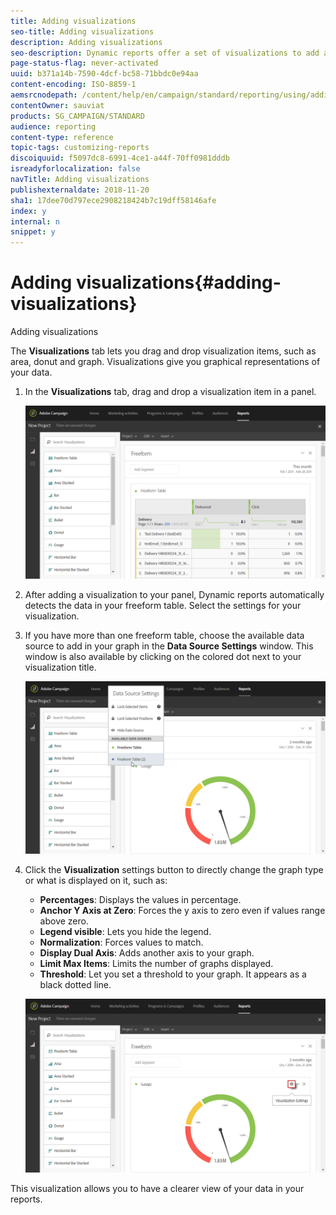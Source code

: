 ```yaml
---
title: Adding visualizations
seo-title: Adding visualizations
description: Adding visualizations
seo-description: Dynamic reports offer a set of visualizations to add a graphical representation to your report.
page-status-flag: never-activated
uuid: b371a14b-7590-4dcf-bc58-71bbdc0e94aa
content-encoding: ISO-8859-1
aemsrcnodepath: /content/help/en/campaign/standard/reporting/using/adding-visualizations
contentOwner: sauviat
products: SG_CAMPAIGN/STANDARD
audience: reporting
content-type: reference
topic-tags: customizing-reports
discoiquuid: f5097dc8-6991-4ce1-a44f-70ff0981dddb
isreadyforlocalization: false
navTitle: Adding visualizations
publishexternaldate: 2018-11-20
sha1: 17dee70d797ece2908218424b7c19dff58146afe
index: y
internal: n
snippet: y
---
```


# Adding visualizations{#adding-visualizations}

Adding visualizations

The **Visualizations** tab lets you drag and drop visualization items, such as area, donut and graph. Visualizations give you graphical representations of your data.

1. In the **Visualizations** tab, drag and drop a visualization item in a panel.

   ![](assets/dynamic_report_visualization_1.png)

1. After adding a visualization to your panel, Dynamic reports automatically detects the data in your freeform table. Select the settings for your visualization.
1. If you have more than one freeform table, choose the available data source to add in your graph in the **Data Source Settings** window. This window is also available by clicking on the colored dot next to your visualization title.

   ![](assets/dynamic_report_visualization_2.png)

1. Click the **Visualization** settings button to directly change the graph type or what is displayed on it, such as:

    * **Percentages**: Displays the values in percentage. 
    * **Anchor Y Axis at Zero**: Forces the y axis to zero even if values range above zero. 
    * **Legend visible**: Lets you hide the legend.
    * **Normalization**: Forces values to match.
    * **Display Dual Axis**: Adds another axis to your graph.
    * **Limit Max Items**: Limits the number of graphs displayed.
    * **Threshold**: Let you set a threshold to your graph. It appears as a black dotted line.

   ![](assets/dynamic_report_visualization_3.png)

This visualization allows you to have a clearer view of your data in your reports.
